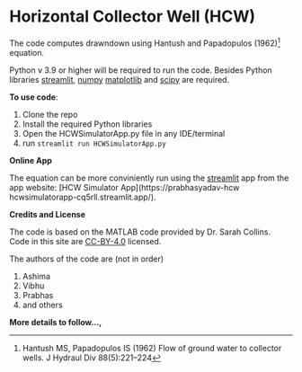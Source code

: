 # Horizontal Collector Well (HCW)

The code computes drawndown using Hantush and Papadopulos (1962)[^1] equation.

Python v 3.9 or higher will be required to run the code. Besides Python libraries [streamlit](https://streamlit.io/), [numpy](https://numpy.org/) [matplotlib](https://matplotlib.org/) and [scipy](https://scipy.org/) are required.

**To use code**:

1. Clone the repo 
2. Install the required Python libraries
3. Open the HCWSimulatorApp.py file in any IDE/terminal
4. run `streamlit run HCWSimulatorApp.py`


**Online App**

The equation can be more conviniently run using the [streamlit](https://streamlit.io/) app from the app website: [HCW Simulator App](https://prabhasyadav-hcw hcwsimulatorapp-cq5rll.streamlit.app/).


**Credits and License**

The code is based on the MATLAB code provided by Dr. Sarah Collins. Code in this site are [CC-BY-4.0](https://creativecommons.org/licenses/by/4.0/deed.de) licensed. 

The authors of the code are (not in order)
1. Ashima 
2. Vibhu
3. Prabhas
4. and others

**More details to follow...,**

[^1]: Hantush MS, Papadopulos IS (1962) Flow of ground water to collector wells. J Hydraul Div 88(5):221–224





